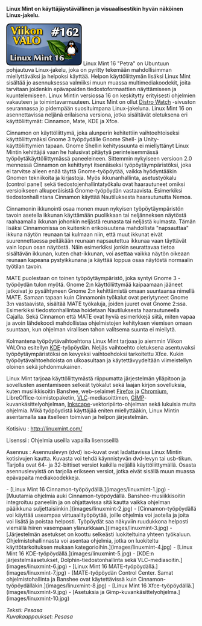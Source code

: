 <!--
Title: Linux Mint 16
Week: 4x06
Number: 162
Date: 2014/02/02
Pageimage: valo162-linuxmint.png
Tags: Käyttöjärjestelmä,Linux
-->

**Linux Mint on käyttäjäystävällinen ja visuaalisestikin hyvän näköinen
Linux-jakelu.**

![](images/valo162-linuxmint.png "fig:valo162-linuxmint.png") Linux Mint 16
"Petra" on Ubuntuun pohjautuva Linux-jakelu, joka on pyritty tekemään
mahdollisimman miellyttäväksi ja helpoksi käyttää. Helpon
käyttöliittymän lisäksi Linux Mint sisältää jo asennuksessa valmiiksi
muun muassa multimediakoodekit, joita tarvitaan joidenkin epävapaiden
tiedostoformaattien näyttämiseen ja kuuntelemiseen. Linux Mintin
versiossa 16 on keskitytty erityisesti ohjelmien vakauteen ja
toimintavarmuuteen. Linux Mint on ollut [Distro
Watch](http://distrowatch.com/) -sivuston seurannassa jo pidempään
suosituimpana Linux-jakeluna. Linux Mint 16 on asennettavissa neljänä
erilaisena versiona, jotka sisältävät oletuksena eri käyttöliittymät:
Cinnamon, Mate, KDE ja Xfce.

Cinnamon on käyttöliittymä, joka alunperin kehitettiin vaihtoehtoiseksi
käyttöliittymäksi Gnome 3 työpöydälle Gnome Shell- ja
Unity-käyttöliittymien tapaan. Gnome Shellin kehityssuunta ei
miellyttänyt Linux Mintin kehittäjiä vaan he halusivat pitäytyä
perinteisemmässä työpöytäkäyttöliittymässä paneeleineen. Sittemmin
nykyiseen versioon 2.0 mennessä Cinnamon on kehittynyt itsenäiseksi
työpöytäympäristöksi, joka ei tarvitse alleen enää täyttä
Gnome-työpöytää, vaikka hyödyntääkin Gnomen tekniikoita ja kirjastoja.
Myös ikkunanhallinta, asetustyökalu (control panel) sekä
tiedostojenhallintatyökalu ovat haarautuneet omiksi versioikseen
alkuperäisistä Gnome-työpöydän vastaavista. Esimerkiksi
tiedostonhallintana Cinnamon käyttää Nautiluksesta haarautunutta Nemoa.

Cinnamonin ikkunointi osaa monen muun nykyisen työpöytäympäristön tavoin
asetella ikkunan käyttämään puolikkaan tai neljänneksen näytöstä
raahaamalla ikkunan johonkin neljästä reunasta tai neljästä kulmasta.
Tämän lisäksi Cinnamonissa on kuitenkin erikoisuutena mahdollista
"napsauttaa" ikkuna näytön reunaan tai kulmaan niin, että muut ikkunat
eivät suurennettaessa peitäkään reunaan napsautettua ikkunaa vaan
täyttävät vain lopun osan näytöstä. Näin esimerkiksi jonkin seurattavaa
tietoa sisältävän ikkunan, kuten chat-ikkunan, voi asettaa vaikka näytön
oikeaan reunaan kapeana pystyikkunana ja käyttää loppua osaa näytöstä
normaalin työtilan tavoin.

MATE puolestaan on toinen työpöytäympäristö, joka syntyi Gnome 3
-työpöydän tulon myötä. Gnome 2:n käyttöliittymää kaipaamaan jääneet
jatkoivat jo pysähtyneen Gnome 2:n kehittämistä omaan suuntaansa nimellä
MATE. Samaan tapaan kuin Cinnamonin työkalut ovat periytyneet Gnome 3:n
vastaavista, sisältää MATE työkaluja, joiden juuret ovat Gnome 2:ssa.
Esimerkiksi tiedostonhallintaa hoidetaan Nautiluksesta haarautuneella
Cajalla. Sekä Cinnamon että MATE ovat hyviä esimerkkejä siitä, miten
vapaa ja avoin lähdekoodi mahdollistaa ohjelmistojen kehityksen viemisen
omaan suuntaan, kun ohjelman virallisen tahon valitsema suunta ei
miellytä.

Kolmantena työpöytävaihtoehtona Linux Mint tarjoaa jo aiemmin Viikon
VALOna esitellyn [KDE](KDE)-työpöydän. Neljäs vaihtoehto
oletuksena asentuvaksi työpöytäympäristöksi on kevyeksi vaihtoehdoksi
tarkoitettu Xfce. Kukin työpöytävaihtoehdoista on ulkoasultaan ja
käytettävyydeltään viimeistellyn oloinen sekä johdonmukainen.

Linux Mint tarjoaa käyttöliittymästä riippumatta järjestelmän ylläpitoon
ja sovellusten asentamiseen selkeät työkalut sekä laajan kirjon
sovelluksia, kuten musiikkisoitin Banshee, web-selaimet
[Firefox](Firefox) ja [Chromium](Chromium),
LibreOffice-toimistopaketin,
[VLC](VLC-mediasoitin)-mediasoittimen,
[GIMP](GIMP)-kuvankäsittelyohjelman,
[Inkscape](Inkscape)-vektoripiirto-ohjelman sekä lukuisia
muita ohjelmia. Mikä työpöydistä käyttäjää eniten miellyttääkin, Linux
Mintin asentamalla saa itselleen toimivan ja helpon järjestelmän.

Kotisivu
:   <http://linuxmint.com/>

Lisenssi
:   Ohjelmia useilla vapailla lisensseillä

Asennus
:   Asennuslevyn (dvd) iso-kuvat ovat ladattavissa Linux Mintin
    kotisivujen kautta. Kuvasta voi tehdä käynnistyvän dvd-levyn tai
    usb-tikun. Tarjolla ovat 64- ja 32-bittiset versiot kaikilla
    neljällä käyttöliittymällä. Osasta asennuslevyistä on tarjolla
    erikseen versiot, jotka eivät sisällä muun muassa epävapaita
    mediakoodekkeja.

<div class="psgallery" markdown="1">
-   [Linux Mint 16 Cinnamon-työpöydällä.](images/linuxmint-1.jpg)
-   [Muutamia ohjelmia auki Cinnamon-työpöydällä. Banshee-musiikkisoitin
    integroituu paneeliin ja on ohjattavissa sitä kautta vaikka ohjelman
    pääikkuna suljettaisiinkin.](images/linuxmint-2.jpg)
-   [Cinnamon-työpöydällä voi käyttää useampaa virtuaalityöpöytää,
    joille ohjelmia voi jaotella ja joita voi lisätä ja poistaa
    helposti. Työpöydät saa näkyviin ruudukkona helposti viemällä hiiren
    vasempaan ylänurkkaan.](images/linuxmint-3.jpg)
-   [Järjestelmän asetukset on koottu selkeästi luokiteltuina yhteen
    työkaluun. Ohjelmistohallinnasta voi asentaa ohjelmia, jotka on
    luokiteltu käyttötarkoituksen mukaan
    kategorioihin.](images/linuxmint-4.jpg)
-   [Linux Mint 16 KDE-työpöydällä.](images/linuxmint-5.jpg)
-   [KDE:n järjestelmäasetukset, Dolphin-tiedostonhallinta sekä
    VLC-mediasoitin.](images/linuxmint-6.jpg)
-   [Linux Mint 16 MATE-työpöydällä.](images/linuxmint-7.jpg)
-   [MATE-työpöydän Control Center. Samat ohjelmistohallinta ja Banshee
    ovat käytettävissä kuin
    Cinnamon-työpöydälläkin.](images/linuxmint-8.jpg)
-   [Linux Mint 16 Xfce-työpöydällä.](images/linuxmint-9.jpg)
-   [Asetuksia ja Gimp-kuvankäsittelyohjelma.](images/linuxmint-10.jpg)
</div>

*Teksti: Pesasa* <br />
*Kuvakaappaukset: Pesasa*

